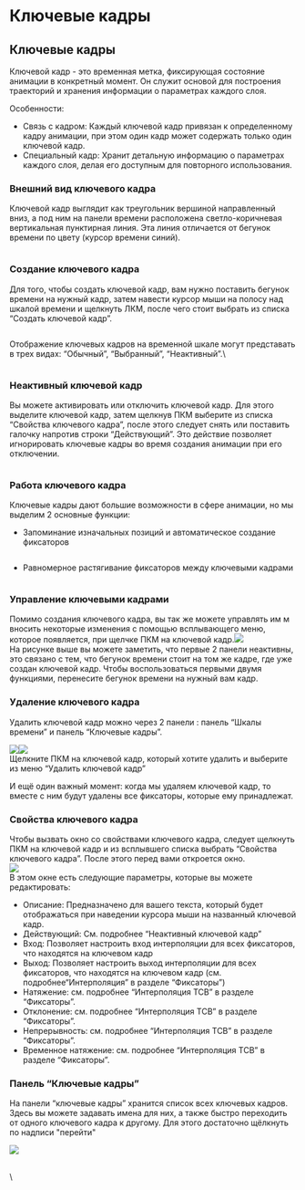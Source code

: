 # Ключевые кадры

## Ключевые кадры <a href="#docs-internal-guid-d3661bfb-7fff-0488-762b-15bbbc6e565b" id="docs-internal-guid-d3661bfb-7fff-0488-762b-15bbbc6e565b"></a>

Ключевой кадр - это временная метка, фиксирующая состояние анимации в конкретный момент. Он служит основой для построения траекторий и хранения информации о параметрах каждого слоя.

Особенности:

* Связь с кадром: Каждый ключевой кадр привязан к определенному кадру анимации, при этом один кадр может содержать только один ключевой кадр.
* Специальный кадр: Хранит детальную информацию о параметрах каждого слоя, делая его доступным для повторного использования.

### Внешний вид ключевого кадра

Ключевой кадр выглядит как треугольник вершиной направленный вниз, а под ним на панели времени расположена светло-коричневая вертикальная пунктирная линия. Эта линия отличается  от бегунок времени по цвету (курсор времени синий).

<figure><img src="https://lh7-us.googleusercontent.com/4kzrG7WQJZBJb7z6mLSsPzEHsY__KEwy_e5i7BrZrc5-b08EpdaZZ9a1OmRyMIY17w7_0OysGNJ4j4hel7iUrINnMLhy9pCb1lFAmHpdDorwnetXEPeFy4wPpQDaOLTh5FoYpwVhpEEObS-1k07PdRU" alt=""><figcaption></figcaption></figure>

### Создание ключевого кадра

Для того, чтобы создать ключевой кадр, вам нужно поставить бегунок времени на нужный кадр, затем навести курсор мыши на полосу над шкалой времени и щелкнуть ЛКМ, после чего стоит выбрать из списка “Создать ключевой кадр”.

<figure><img src="https://lh7-us.googleusercontent.com/PEpQzkn1eyRMiatjcE0I6gveR08-NZQ-8q32HuVPuqUQwWwQiSsAmqodcjqqUaH_9cAWLQxKAAkp1Or52dNezz8mnEuDIJx5yhd1HSPRpV53HRt7IA1SVC-ILc_j_GaaEPSBckYszbl4KQab1_LQd30" alt=""><figcaption></figcaption></figure>

Отображение ключевых кадров на временной шкале могут представать в трех видах: “Обычный”, “Выбранный”, “Неактивный”.\


<figure><img src="https://lh7-us.googleusercontent.com/fRMfE5GrD2dqyCxXMjCEZ3HWSnOy4XkHuA9tDj-xnPybkVkPlxWX4bQ1GLvjhZRL-70f6qAUMD914DExA8ofBOky8W2CLfcn3JlUxCYDm_vmdrHL7-CskeTgsbwwdFEZUa-EVv5FtsTdHe5YVQETxY8" alt=""><figcaption></figcaption></figure>

### Неактивный ключевой кадр

Вы можете активировать или отключить ключевой кадр. Для этого выделите ключевой кадр, затем щелкнув ПКМ выберите из списка “Свойства ключевого кадра”, после этого следует снять или поставить галочку напротив строки “Действующий”. Это действие позволяет игнорировать ключевые кадры во время создания анимации при его отключении.

<figure><img src="https://lh7-us.googleusercontent.com/dkwZS8XZZPDAg9cb8ZD6b0qs3iAm1TqVrB6E9d2jh59SNR6BToIEDlP8h5os29CAr2TvsC4kl68sr0z7uJZve3GFU44NWVp16dLY9ab0oYi0H7FYwzl7c345e5RI9jnYJsx_e3Httfy1kPjIwgkzWaY" alt=""><figcaption></figcaption></figure>

### Работа ключевого кадра

Ключевые кадры дают большие возможности в сфере анимации, но мы выделим 2 основные функции:

* Запоминание изначальных позиций и автоматическое создание фиксаторов

<figure><img src="https://lh7-us.googleusercontent.com/xhsELQYnnRGov6A-khb7HzmEykCXzRnpyThY0WrKjjk_R20a1Xc0pYDRMzgFBAdmdT-hpTV4cVG1PBlb0LR7j9Oikl76qSPyyOX3A35auHDPMemMTpV_FeY9sWI29WHCdUeJzUwEESZwE81HKwfsod0" alt=""><figcaption></figcaption></figure>

* Равномерное растягивание фиксаторов между ключевыми кадрами

<figure><img src="https://lh7-us.googleusercontent.com/gw-cW-EE_wyn0obPn9BTKryTZe6aT3L23q1s8bAswItfgOGlIJ6QUj2G77IK2ZloDbmwLdzEVSLu9dJmexZ3w6R3MmYXeYlip9ZrK8QZwdHa9CBj_HonsspgMM68Dw91gZRqdn_KTv-aqJJymMYSW90" alt=""><figcaption></figcaption></figure>

### Управление ключевыми кадрами

Помимо создания ключевого кадра, вы так же можете управлять им м вносить некоторые изменения с помощью всплывающего меню, которое появляется, при щелчке ПКМ на ключевой кадр.![](https://lh7-us.googleusercontent.com/2UkuvBdhr70JV-5GI55dWuLUUfRsR-EnPXH0LiKo0TgBNHkGnnlI1msZYSQDS2JcPKQYLLCUv7ZoSmYA4-fo3SP1iNl45zcZqlhD-CSh-RynS8p5fn2PxLEXb13t3PWfZY09JM5jrGiQkxzY65Ko0bA)\
На рисунке выше вы можете заметить, что первые 2 панели неактивны, это связано с тем, что бегунок времени стоит на том же кадре, где уже создан ключевой кадр. Чтобы воспользоваться первыми двумя функциями, перенесите бегунок времени на нужный вам кадр.

### Удаление ключевого кадра

Удалить ключевой кадр можно через 2 панели : панель “Шкалы времени” и панель “Ключевые кадры”.

![](https://lh7-us.googleusercontent.com/_HexauKPQXBZJzAwxfWQF8ZVc7ZKzfcwUK-S7U34bjbNc33TidUzS7lOB_4nHhdh3EDfsiFEmLbM1t3UfnHvblq47vFlqOqLMbFHAbKEawYhSQ3qws3bjo-j64IPJmjEJPVjYY0RNk1L-WugepViVsA)![](https://lh7-us.googleusercontent.com/mxI2lQYA9aBkLg7I3IKLHiARoYKFCY6V3cemqE-aTQfNrfCbAUgwLFydIQBsYmwJFvM2aOkADBeeVZzc83l_iW8WmK_WExBlMGtOOMFk27K2aEKbeQC-lI1eD08y5i-HFNDX2-rpjki2_r6NoUW0KwM)\
Щелкните ПКМ на ключевой кадр, который хотите удалить и выберите из меню “Удалить ключевой кадр”

И ещё один важный момент: когда мы удаляем ключевой кадр, то вместе с ним будут удалены все фиксаторы, которые ему принадлежат.

### Свойства ключевого кадра

Чтобы вызвать окно со свойствами ключевого кадра, следует щелкнуть ПКМ на ключевой кадр и из всплывшего списка выбрать “Свойства ключевого кадра”. После этого перед вами откроется окно.\
![](https://lh7-us.googleusercontent.com/0BymyjadWZHg-YIxo9SFVjH2bHSasx0woHzebJVrLqOP3B1u_E0CTeWlc5dswRlDmNoCwQngmllBo7L9N5lEYoRcuCPbqd5sbkJP3SmL4A_yyO2Bc6rtPF4rihNTfIKLe_MCBxQIjOxV4iRV0tEoqLQ)\
В этом окне есть следующие параметры, которые вы можете редактировать:

* Описание: Предназначено для вашего текста, который будет отображаться при наведении курсора мыши на названный ключевой кадр.
* Действующий: См. подробнее “Неактивный ключевой кадр”
* Вход: Позволяет настроить вход интерполяции для всех фиксаторов, что находятся на ключевом кадр
* Выход: Позволяет настроить выход интерполяции для всех фиксаторов, что находятся на ключевом кадр (см. подробнее“Интерполяция” в разделе “Фиксаторы”)
* Натяжение: см. подробнее “Интерполяция ТСВ” в разделе “Фиксаторы”.
* Отклонение: см. подробнее “Интерполяция ТСВ” в разделе “Фиксаторы”.
* Непрерывность: см. подробнее “Интерполяция ТСВ” в разделе “Фиксаторы”.
* Временное натяжение: см. подробнее “Интерполяция ТСВ” в разделе “Фиксаторы”.

### Панель “Ключевые кадры”

На панели “ключевые кадры”  хранится список всех ключевых кадров. Здесь вы можете задавать имена для них, а также быстро переходить от одного ключевого кадра к другому. Для этого достаточно щёлкнуть по надписи "перейти"&#x20;

![](https://lh7-us.googleusercontent.com/qJU6mk1z01ybNuVKSUYYza40elPRT8VeKhLU3NlaK7rFPau9YMIH7CkBAA-hnGCjqSNxKDqO-0vXGRcuvRC-OAw8HOcdXkmPXOwtm-n4KpBt5pPVwXSCB893ODpQ1jlgMhnk2NspzdDNE7DQkCOUSbM)

\
\
